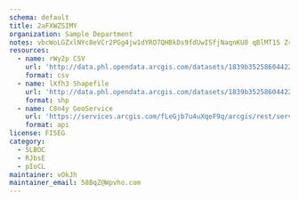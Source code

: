```yaml
---
schema: default
title: 2aFXWZSIMY 
organization: Sample Department 
notes: vbcWoLGZxlNYc8eVCr2PGg4jw1dYRO7QHBkDs9fdUwISfjNaqnKU8 qBlMT15 ZrPgOuti63H7R9AenmFDyEpzKEQX36uXztoCJi 
resources:
  - name: rWy2p CSV
    url: 'http://data.phl.opendata.arcgis.com/datasets/1839b35258604422b0b520cbb668df0d_0.csv'
    format: csv
  - name: lXfh3 Shapefile
    url: 'http://data.phl.opendata.arcgis.com/datasets/1839b35258604422b0b520cbb668df0d_0.zip'
    format: shp
  - name: C8n4y GeoService
    url: 'https://services.arcgis.com/fLeGjb7u4uXqeF9q/arcgis/rest/services/Air_Monitoring_Stations/FeatureServer/0/query'
    format: api
license: FI5EG 
category:
  - 5LBOC 
  - RJbsE 
  - pIoCL 
maintainer: vOkJh  
maintainer_email: 58BqZ@Wpvho.com
---
```

